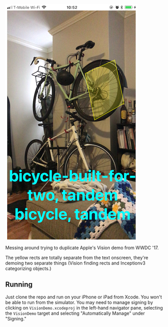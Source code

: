![](vision-demo.jpeg)

Messing around trying to duplicate Apple's Vision demo from WWDC '17.

The yellow rects are totally separate from the text onscreen, they're demoing two separate things (Vision finding rects and Inceptionv3 categorizing objects.)

## Running

Just clone the repo and run on your iPhone or iPad from Xcode. You won't be able to run from the simulator. You may need to manage signing by clicking on `VisionDemo.xcodeproj` in the left-hand navigator pane, selecting the `VisionDemo` target and selecting "Automatically Manage" under "Signing."

